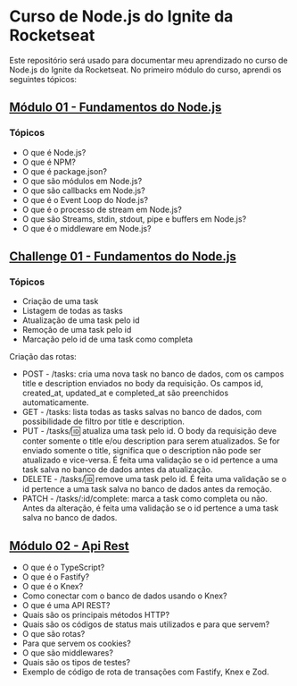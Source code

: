 # Curso de Node.js do Ignite da Rocketseat

Este repositório será usado para documentar meu aprendizado no curso de Node.js do Ignite da Rocketseat. No primeiro módulo do curso, aprendi os seguintes tópicos:

## [Módulo 01 - Fundamentos do Node.js](https://github.com/Wallysson/new-node-ignite/tree/main/01-fundamentos-nodejs)

### Tópicos

* O que é Node.js?
* O que é NPM?
* O que é package.json?
* O que são módulos em Node.js?
* O que são callbacks em Node.js?
* O que é o Event Loop do Node.js?
* O que é o processo de stream em Node.js?
* O que são Streams, stdin, stdout, pipe e buffers em Node.js?
* O que é o middleware em Node.js?

## [Challenge 01 - Fundamentos do Node.js](https://github.com/Wallysson/new-node-ignite/tree/main/01-challenge-fundamentos-nodejs)

### Tópicos

* Criação de uma task
* Listagem de todas as tasks
* Atualização de uma task pelo id
* Remoção de uma task pelo id
* Marcação pelo id de uma task como completa

Criação das rotas:

* POST - /tasks: cria uma nova task no banco de dados, com os campos title e description enviados no body da requisição. Os campos id, created_at, updated_at e completed_at são preenchidos automaticamente.
* GET - /tasks: lista todas as tasks salvas no banco de dados, com possibilidade de filtro por title e description.
* PUT - /tasks/🆔 atualiza uma task pelo id. O body da requisição deve conter somente o title e/ou description para serem atualizados. Se for enviado somente o title, significa que o description não pode ser atualizado e vice-versa. É feita uma validação se o id pertence a uma task salva no banco de dados antes da atualização.
* DELETE - /tasks/🆔 remove uma task pelo id. É feita uma validação se o id pertence a uma task salva no banco de dados antes da remoção.
* PATCH - /tasks/:id/complete: marca a task como completa ou não. Antes da alteração, é feita uma validação se o id pertence a uma task salva no banco de dados.

## [Módulo 02 - Api Rest](https://github.com/Wallysson/new-node-ignite/tree/main/02-api-rest-nodejs)

* O que é o TypeScript?
* O que é o Fastify?
* O que é o Knex?
* Como conectar com o banco de dados usando o Knex?
* O que é uma API REST?
* Quais são os principais métodos HTTP?
* Quais são os códigos de status mais utilizados e para que servem?
* O que são rotas?
* Para que servem os cookies?
* O que são middlewares?
* Quais são os tipos de testes?
* Exemplo de código de rota de transações com Fastify, Knex e Zod.